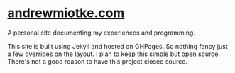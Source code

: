 # [andrewmiotke.com](http://andrewmiotke.com)

A personal site documenting my experiences and programming.

This site is built using Jekyll and hosted on GHPages. So nothing fancy just a few overrides on the layout.
I plan to keep this simple but open source. There's not a good reason to have this project closed source. 

